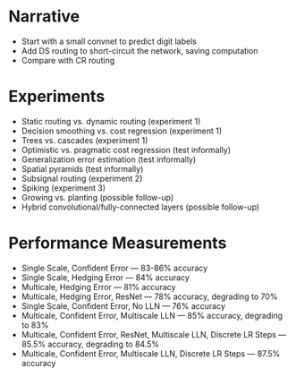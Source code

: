 # Narrative

- Start with a small convnet to predict digit labels
- Add DS routing to short-circuit the network, saving computation
- Compare with CR routing

# Experiments

- Static routing vs. dynamic routing (experiment 1)
- Decision smoothing vs. cost regression (experiment 1)
- Trees vs. cascades (experiment 1)
- Optimistic vs. pragmatic cost regression (test informally)
- Generalization error estimation (test informally)
- Spatial pyramids (test informally)
- Subsignal routing (experiment 2)
- Spiking (experiment 3)
- Growing vs. planting (possible follow-up)
- Hybrid convolutional/fully-connected layers (possible follow-up)

# Performance Measurements

- Single Scale, Confident Error — 83-86% accuracy
- Single Scale, Hedging Error — 84% accuracy
- Multicale, Hedging Error — 81% accuracy
- Multicale, Hedging Error, ResNet — 78% accuracy, degrading to 70%
- Single Scale, Confident Error, No LLN — 76% accuracy
- Multicale, Confident Error, Multiscale LLN — 85% accuracy, degrading to 83%
- Multicale, Confident Error, ResNet, Multiscale LLN, Discrete LR Steps — 85.5% accuracy, degrading to 84.5%
- Multicale, Confident Error, Multiscale LLN, Discrete LR Steps — 87.5% accuracy
